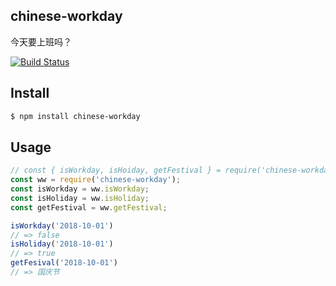 ## chinese-workday

今天要上班吗？


[![Build Status][travis-image]][travis-url]

## Install

```bash
$ npm install chinese-workday
```

## Usage

```js
// const { isWorkday, isHoiday, getFestival } = require('chinese-workday');
const ww = require('chinese-workday');
const isWorkday = ww.isWorkday;
const isHoliday = ww.isHoliday;
const getFestival = ww.getFestival;

isWorkday('2018-10-01')
// => false
isHoliday('2018-10-01')
// => true
getFesival('2018-10-01')
// => 国庆节
```

[travis-image]: https://travis-ci.org/yize/chinese-workday.svg?branch=master
[travis-url]: https://travis-ci.org/yize/chinese-workday